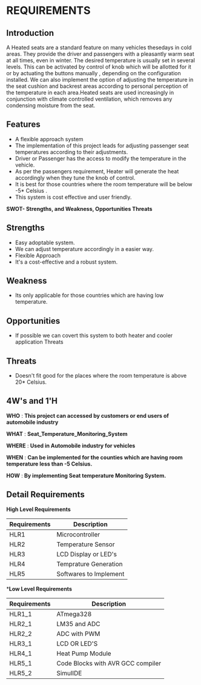 # REQUIREMENTS

## Introduction

A Heated seats are a standard feature on many vehicles thesedays in cold areas. They provide the driver and passengers with a pleasantly warm seat at all times, even in winter. The desired temperature is usually set in several levels. This can be activated by control of knob which will be allotted for it or by actuating the buttons manually , depending on the configuration installed. We can also implement the option of adjusting the temperature in the seat cushion and backrest areas according to personal perception of the temperature in each area.Heated seats are used increasingly in conjunction with climate controlled ventilation, which removes any condensing moisture from the seat.

## Features

*  A flexible approach system
*  The implementation of this project leads for adjusting passenger seat temperatures according to their adjustments.
*  Driver or Passenger has the access to modify the temperature in the vehicle.
*  As per the passengers requirement, Heater will generate the heat accordingly when they tune the knob of control.
*  It is best for those countries where the room temperature will be below -5* Celsius .
*  This system is cost effective and user friendly. 

**SWOT- Strengths, and Weakness, Opportunities Threats**

## Strengths

*  Easy adoptable system.
*  We can adjust temperature accordingly in a easier way.
*  Flexible Approach
*  It's a cost-effective and a robust system.

## Weakness

*  Its only applicable for those countries which are having low temperature.

## Opportunities

*  If possible we can covert this system to both heater and cooler application
Threats

## Threats

*  Doesn't fit good for the places where the room temperature is above 20* Celsius.



## 4W's and 1'H


**WHO**   :   **This project can accessed by customers or end users of automobile industry**

**WHAT**  : **Seat_Temperature_Monitoring_System**

**WHERE** : **Used in Automobile industry for vehicles**

**WHEN**  : **Can be implemented for the counties which are having room temperature less than -5 Celsius.**

**HOW**   :   **By implementing Seat temperature Monitoring System.**




## Detail Requirements



**High Level Requirements**

|Requirements|	Description|
|------------|-------------|
|HLR1|Microcontroller|
|HLR2|Temperature Sensor|
|HLR3|LCD Display or LED's|
|HLR4|Temprature Generation|
|HLR5|	Softwares to Implement|

***Low Level Requirements**

|Requirements|	Description|
|------------|-------------|
|HLR1_1|	ATmega328|
|HLR2_1|	LM35 and ADC|
|HLR2_2|	ADC with PWM|
|HLR3_1|	LCD OR LED'S|
|HLR4_1|	Heat Pump Module|
|HLR5_1|Code Blocks with AVR GCC compiler|
|HLR5_2|SimulIDE|
